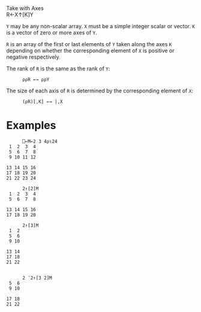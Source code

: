 <div class="heading">
  <div class="name">Take with Axes</div>
  <div class="command">R←X↑[K]Y</div>
</div>

`Y` may be any non-scalar array.  `X` must be a simple integer scalar or vector.  `K` is a vector of zero or more axes of `Y`.

`R` is an array of the first or last elements of `Y` taken along the axes `K` depending on whether the corresponding element of `X` is positive or negative respectively.

The rank of `R` is the same as the rank of `Y`:
```apl
      ⍴⍴R ←→ ⍴⍴Y
```

The size of each axis of `R` is determined by the corresponding element of `X`:
```apl
      (⍴R)[,K] ←→ |,X
```

# Examples
```apl
      ⎕←M←2 3 4⍴⍳24
 1  2  3  4
 5  6  7  8
 9 10 11 12
 
13 14 15 16
17 18 19 20
21 22 23 24
 
      2↑[2]M
 1  2  3  4
 5  6  7  8
 
13 14 15 16
17 18 19 20
 
      2↑[3]M
 1  2
 5  6
 9 10
 
13 14
17 18
21 22
 
 
      2 ¯2↑[3 2]M
 5  6
 9 10
 
17 18
21 22
```
